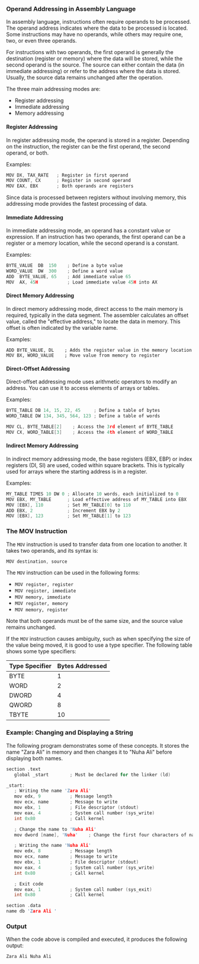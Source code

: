 ### Operand Addressing in Assembly Language

In assembly language, instructions often require operands to be processed. The operand address indicates where the data to be processed is located. Some instructions may have no operands, while others may require one, two, or even three operands.

For instructions with two operands, the first operand is generally the destination (register or memory) where the data will be stored, while the second operand is the source. The source can either contain the data (in immediate addressing) or refer to the address where the data is stored. Usually, the source data remains unchanged after the operation.

The three main addressing modes are:

- Register addressing
- Immediate addressing
- Memory addressing

#### Register Addressing

In register addressing mode, the operand is stored in a register. Depending on the instruction, the register can be the first operand, the second operand, or both.

Examples:

```c
MOV DX, TAX_RATE   ; Register in first operand
MOV COUNT, CX      ; Register in second operand
MOV EAX, EBX       ; Both operands are registers
```

Since data is processed between registers without involving memory, this addressing mode provides the fastest processing of data.

#### Immediate Addressing

In immediate addressing mode, an operand has a constant value or expression. If an instruction has two operands, the first operand can be a register or a memory location, while the second operand is a constant.

Examples:

```c
BYTE_VALUE  DB  150    ; Define a byte value
WORD_VALUE  DW  300    ; Define a word value
ADD  BYTE_VALUE, 65    ; Add immediate value 65
MOV  AX, 45H           ; Load immediate value 45H into AX
```

#### Direct Memory Addressing

In direct memory addressing mode, direct access to the main memory is required, typically in the data segment. The assembler calculates an offset value, called the "effective address," to locate the data in memory. This offset is often indicated by the variable name.

Examples:

```assembly
ADD BYTE_VALUE, DL    ; Adds the register value in the memory location
MOV BX, WORD_VALUE    ; Move value from memory to register
```

#### Direct-Offset Addressing

Direct-offset addressing mode uses arithmetic operators to modify an address. You can use it to access elements of arrays or tables.

Examples:

```c
BYTE_TABLE DB 14, 15, 22, 45     ; Define a table of bytes
WORD_TABLE DW 134, 345, 564, 123 ; Define a table of words

MOV CL, BYTE_TABLE[2]    ; Access the 3rd element of BYTE_TABLE
MOV CX, WORD_TABLE[3]    ; Access the 4th element of WORD_TABLE
```

#### Indirect Memory Addressing

In indirect memory addressing mode, the base registers (EBX, EBP) or index registers (DI, SI) are used, coded within square brackets. This is typically used for arrays where the starting address is in a register.

Examples:

```c
MY_TABLE TIMES 10 DW 0 ; Allocate 10 words, each initialized to 0
MOV EBX, MY_TABLE      ; Load effective address of MY_TABLE into EBX
MOV [EBX], 110         ; Set MY_TABLE[0] to 110
ADD EBX, 2             ; Increment EBX by 2
MOV [EBX], 123         ; Set MY_TABLE[1] to 123
```

### The MOV Instruction

The `MOV` instruction is used to transfer data from one location to another. It takes two operands, and its syntax is:

```c
MOV destination, source
```

The `MOV` instruction can be used in the following forms:

- `MOV register, register`
- `MOV register, immediate`
- `MOV memory, immediate`
- `MOV register, memory`
- `MOV memory, register`

Note that both operands must be of the same size, and the source value remains unchanged.

If the `MOV` instruction causes ambiguity, such as when specifying the size of the value being moved, it is good to use a type specifier. The following table shows some type specifiers:

| Type Specifier | Bytes Addressed |
|----------------|-----------------|
| BYTE           | 1               |
| WORD           | 2               |
| DWORD          | 4               |
| QWORD          | 8               |
| TBYTE          | 10              |

### Example: Changing and Displaying a String

The following program demonstrates some of these concepts. It stores the name "Zara Ali" in memory and then changes it to "Nuha Ali" before displaying both names.

```c
section .text
   global _start        ; Must be declared for the linker (ld)

_start:
   ; Writing the name 'Zara Ali'
   mov edx, 9           ; Message length
   mov ecx, name        ; Message to write
   mov ebx, 1           ; File descriptor (stdout)
   mov eax, 4           ; System call number (sys_write)
   int 0x80             ; Call kernel

   ; Change the name to 'Nuha Ali'
   mov dword [name], 'Nuha'    ; Change the first four characters of name

   ; Writing the name 'Nuha Ali'
   mov edx, 8           ; Message length
   mov ecx, name        ; Message to write
   mov ebx, 1           ; File descriptor (stdout)
   mov eax, 4           ; System call number (sys_write)
   int 0x80             ; Call kernel

   ; Exit code
   mov eax, 1           ; System call number (sys_exit)
   int 0x80             ; Call kernel

section .data
name db 'Zara Ali '
```

### Output

When the code above is compiled and executed, it produces the following output:

```c
Zara Ali Nuha Ali
```
